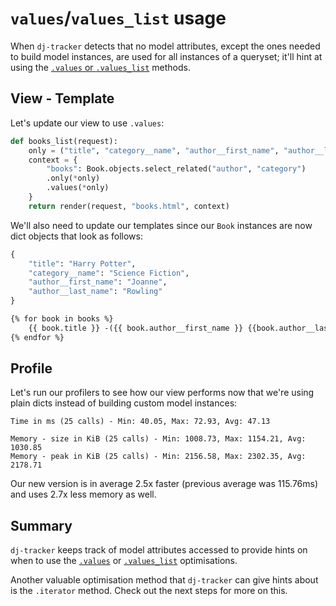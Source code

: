 # `values`/`values_list` usage

When `dj-tracker` detects that no model attributes, except the ones needed to build model instances, are used for all instances of a queryset; it'll hint at using the [`.values` or `.values_list`](https://docs.djangoproject.com/en/4.1/topics/db/optimization/#use-queryset-values-and-values-list) methods.

## View - Template

Let's update our view to use `.values`:

```python
def books_list(request):
    only = ("title", "category__name", "author__first_name", "author__last_name")
    context = {
        "books": Book.objects.select_related("author", "category")
        .only(*only)
        .values(*only)
    }
    return render(request, "books.html", context)
```

We'll also need to update our templates since our `Book` instances are now dict objects that look as follows:

```python
{
    "title": "Harry Potter",
    "category__name": "Science Fiction",
    "author__first_name": "Joanne",
    "author__last_name": "Rowling"
}
```

```html
{% for book in books %}
    {{ book.title }} -({{ book.author__first_name }} {{book.author__last_name }}) - {{ book.category__name }}
{% endfor %}
```

## Profile

Let's run our profilers to see how our view performs now that we're using plain dicts instead of building custom model instances:

```console
Time in ms (25 calls) - Min: 40.05, Max: 72.93, Avg: 47.13

Memory - size in KiB (25 calls) - Min: 1008.73, Max: 1154.21, Avg: 1030.85
Memory - peak in KiB (25 calls) - Min: 2156.58, Max: 2302.35, Avg: 2178.71
```

Our new version is in average 2.5x faster (previous average was 115.76ms) and uses 2.7x less memory as well.

## Summary

`dj-tracker` keeps track of model attributes accessed to provide hints on when to use the [`.values`](https://docs.djangoproject.com/en/4.0/ref/models/querysets/#values) or [`.values_list`](https://docs.djangoproject.com/en/4.0/ref/models/querysets/#values-list) optimisations.

Another valuable optimisation method that `dj-tracker` can give hints about is the `.iterator` method. Check out the next steps for more on this.
